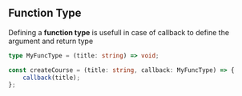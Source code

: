 ## Function Type

Defining a **function type** is usefull in case of callback to define the argument and return type

```typescript
type MyFuncType = (title: string) => void;

const createCourse = (title: string, callback: MyFuncType) => {
    callback(title);
};
```
